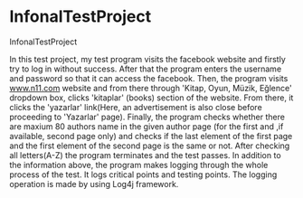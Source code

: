 # InfonalTestProject
InfonalTestProject

  In this test project, my test program visits the facebook website and firstly try to log in without success. After that the program enters the username and password so that it can access the facebook. Then, the program visits www.n11.com website and from there through 'Kitap, Oyun, Müzik, Eğlence' dropdown box, clicks 'kitaplar' (books) section of the website. From there, it clicks the 'yazarlar' link(Here, an advertisement is also close before proceeding to 'Yazarlar' page). Finally, the program checks whether there are maxium 80 authors name in the given author page (for the first and ,if available, second page only) and checks if the last element of the first page and the first element of the second page is the same or not. After checking all letters(A-Z) the program terminates and the test passes.
  In addition to the information above, the program makes logging through the whole process of the test. It logs critical points and testing points. The logging operation is made by using Log4j framework.
